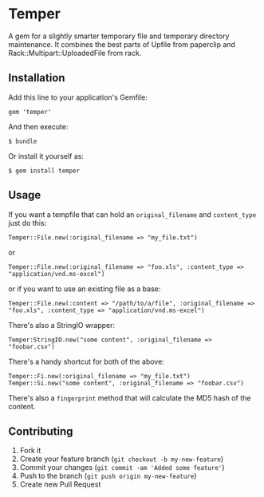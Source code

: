 # Temper

A gem for a slightly smarter temporary file and temporary directory maintenance. It combines the best parts of Upfile from paperclip and Rack::Multipart::UploadedFile from rack.

## Installation

Add this line to your application's Gemfile:

    gem 'temper'

And then execute:

    $ bundle

Or install it yourself as:

    $ gem install temper

## Usage

If you want a tempfile that can hold an `original_filename` and `content_type` just do this:

	Temper::File.new(:original_filename => "my_file.txt")

or

	Temper::File.new(:original_filename => "foo.xls", :content_type => "application/vnd.ms-excel")
	
or if you want to use an existing file as a base:

	Temper::File.new(:content => "/path/to/a/file", :original_filename => "foo.xls", :content_type => "application/vnd.ms-excel")
	
There's also a StringIO wrapper:

	Temper:StringIO.new("some content", :original_filename => "foobar.csv")
	
There's a handy shortcut for both of the above:

	Temper::Fi.new(:original_filename => "my_file.txt")
	Temper::Si.new("some content", :original_filename => "foobar.csv")

There's also a `fingerprint` method that will calculate the MD5 hash of the content.

## Contributing

1. Fork it
2. Create your feature branch (`git checkout -b my-new-feature`)
3. Commit your changes (`git commit -am 'Added some feature'`)
4. Push to the branch (`git push origin my-new-feature`)
5. Create new Pull Request
